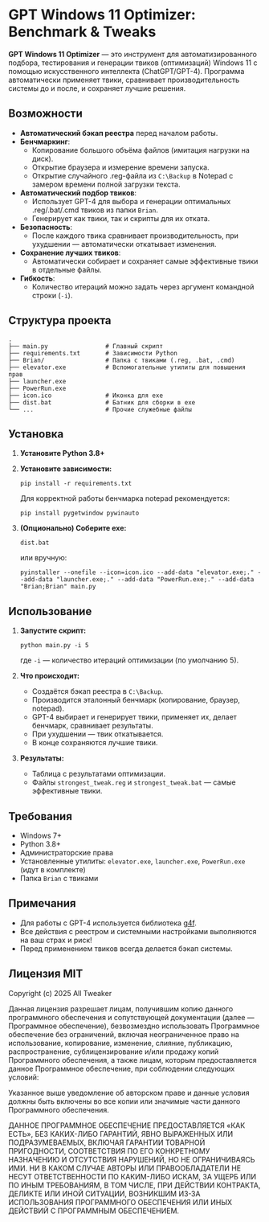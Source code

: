 # GPT Windows 11 Optimizer: Benchmark & Tweaks

**GPT Windows 11 Optimizer** — это инструмент для автоматизированного подбора, тестирования и генерации твиков (оптимизаций) Windows 11 с помощью искусственного интеллекта (ChatGPT/GPT-4). Программа автоматически применяет твики, сравнивает производительность системы до и после, и сохраняет лучшие решения.

## Возможности

- **Автоматический бэкап реестра** перед началом работы.
- **Бенчмаркинг**:  
  - Копирование большого объёма файлов (имитация нагрузки на диск).
  - Открытие браузера и измерение времени запуска.
  - Открытие случайного .reg-файла из `C:\Backup` в Notepad с замером времени полной загрузки текста.
- **Автоматический подбор твиков**:  
  - Использует GPT-4 для выбора и генерации оптимальных .reg/.bat/.cmd твиков из папки `Brian`.
  - Генерирует как твики, так и скрипты для их отката.
- **Безопасность**:  
  - После каждого твика сравнивает производительность, при ухудшении — автоматически откатывает изменения.
- **Сохранение лучших твиков**:  
  - Автоматически собирает и сохраняет самые эффективные твики в отдельные файлы.
- **Гибкость**:  
  - Количество итераций можно задать через аргумент командной строки (`-i`).

## Структура проекта

```
.
├── main.py                # Главный скрипт
├── requirements.txt       # Зависимости Python
├── Brian/                 # Папка с твиками (.reg, .bat, .cmd)
├── elevator.exe           # Вспомогательные утилиты для повышения прав
├── launcher.exe
├── PowerRun.exe
├── icon.ico               # Иконка для exe
├── dist.bat               # Батник для сборки в exe
└── ...                    # Прочие служебные файлы
```

## Установка

1. **Установите Python 3.8+**  
2. **Установите зависимости:**
   ```
   pip install -r requirements.txt
   ```
   Для корректной работы бенчмарка notepad рекомендуется:
   ```
   pip install pygetwindow pywinauto
   ```

3. **(Опционально) Соберите exe:**
   ```
   dist.bat
   ```
   или вручную:
   ```
   pyinstaller --onefile --icon=icon.ico --add-data "elevator.exe;." --add-data "launcher.exe;." --add-data "PowerRun.exe;." --add-data "Brian;Brian" main.py
   ```

## Использование

1. **Запустите скрипт:**
   ```
   python main.py -i 5
   ```
   где `-i` — количество итераций оптимизации (по умолчанию 5).

2. **Что происходит:**
   - Создаётся бэкап реестра в `C:\Backup`.
   - Производится эталонный бенчмарк (копирование, браузер, notepad).
   - GPT-4 выбирает и генерирует твики, применяет их, делает бенчмарк, сравнивает результаты.
   - При ухудшении — твик откатывается.
   - В конце сохраняются лучшие твики.

3. **Результаты:**
   - Таблица с результатами оптимизации.
   - Файлы `strongest_tweak.reg` и `strongest_tweak.bat` — самые эффективные твики.

## Требования

- Windows 7+
- Python 3.8+
- Администраторские права
- Установленные утилиты: `elevator.exe`, `launcher.exe`, `PowerRun.exe` (идут в комплекте)
- Папка `Brian` с твиками

## Примечания

- Для работы с GPT-4 используется библиотека [g4f](https://github.com/xtekky/gpt4free).
- Все действия с реестром и системными настройками выполняются на ваш страх и риск!
- Перед применением твиков всегда делается бэкап системы.

## Лицензия MIT

Copyright (c) 2025 All Tweaker

Данная лицензия разрешает лицам, получившим копию данного программного обеспечения и сопутствующей документации (далее — Программное обеспечение), безвозмездно использовать Программное обеспечение без ограничений, включая неограниченное право на использование, копирование, изменение, слияние, публикацию, распространение, сублицензирование и/или продажу копий Программного обеспечения, а также лицам, которым предоставляется данное Программное обеспечение, при соблюдении следующих условий:

Указанное выше уведомление об авторском праве и данные условия должны быть включены во все копии или значимые части данного Программного обеспечения.

ДАННОЕ ПРОГРАММНОЕ ОБЕСПЕЧЕНИЕ ПРЕДОСТАВЛЯЕТСЯ «КАК ЕСТЬ», БЕЗ КАКИХ-ЛИБО ГАРАНТИЙ, ЯВНО ВЫРАЖЕННЫХ ИЛИ ПОДРАЗУМЕВАЕМЫХ, ВКЛЮЧАЯ ГАРАНТИИ ТОВАРНОЙ ПРИГОДНОСТИ, СООТВЕТСТВИЯ ПО ЕГО КОНКРЕТНОМУ НАЗНАЧЕНИЮ И ОТСУТСТВИЯ НАРУШЕНИЙ, НО НЕ ОГРАНИЧИВАЯСЬ ИМИ. НИ В КАКОМ СЛУЧАЕ АВТОРЫ ИЛИ ПРАВООБЛАДАТЕЛИ НЕ НЕСУТ ОТВЕТСТВЕННОСТИ ПО КАКИМ-ЛИБО ИСКАМ, ЗА УЩЕРБ ИЛИ ПО ИНЫМ ТРЕБОВАНИЯМ, В ТОМ ЧИСЛЕ, ПРИ ДЕЙСТВИИ КОНТРАКТА, ДЕЛИКТЕ ИЛИ ИНОЙ СИТУАЦИИ, ВОЗНИКШИМ ИЗ-ЗА ИСПОЛЬЗОВАНИЯ ПРОГРАММНОГО ОБЕСПЕЧЕНИЯ ИЛИ ИНЫХ ДЕЙСТВИЙ С ПРОГРАММНЫМ ОБЕСПЕЧЕНИЕМ.

